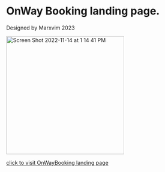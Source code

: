 # OnWay Booking landing page.
Designed by Marxvim 2023

<img width="314" alt="Screen Shot 2022-11-14 at 1 14 41 PM" src="https://user-images.githubusercontent.com/40407778/201746052-207d3793-20ba-44be-b40c-d323dffd30a9.png">

[click to visit OnWayBooking landing page](https://onwaybooking)
